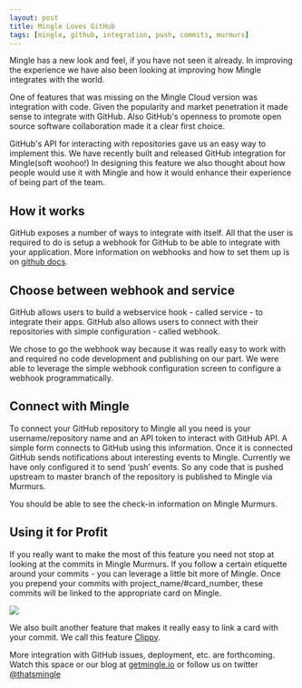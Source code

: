 ```yaml
---
layout: post
title: Mingle Loves GitHub
tags: [mingle, github, integration, push, commits, murmurs]
---
```


Mingle has a new look and feel, if you have not seen it already. In improving the experience we have also been looking at improving how Mingle integrates with the world.

One of features that was missing on the Mingle Cloud version was integration with code. Given the popularity and market penetration it made sense to integrate with GitHub. Also GitHub's openness to promote open source software collaboration made it a clear first choice.

GitHub's API for interacting with repositories gave us an easy way to implement this. We have recently built and released GitHub integration for Mingle(soft woohoo!) In designing this feature we also thought about how people would use it with Mingle and how it would enhance their experience of being part of the team.

<!--more-->
How it works
------------

GitHub exposes a number of ways to integrate with itself. All that the user is required to do is setup a webhook for GitHub to be able to integrate with your application. More information on webhooks and how to set them up is on [github docs](https://developer.github.com/webhooks/).

Choose between webhook and service
----------------------------------

GitHub allows users to build a webservice hook - called service - to integrate their apps. GitHub also allows users to connect with their repositories with simple configuration - called webhook.

We chose to go the webhook way because it was really easy to work with and required no code development and publishing on our part. We were able to leverage the simple webhook configuration screen to configure a webhook programmatically.

Connect with Mingle
-------------------

To connect your GitHub repository to Mingle all you need is your username/repository name and an API token to interact with GitHub API. A simple form connects to GitHub using this information. Once it is connected GitHub sends notifications about interesting events to Mingle. Currently we have only configured it to send ‘push’ events. So any code that is pushed upstream to master branch of the repository is published to Mingle via Murmurs.

You should be able to see the check-in information on Mingle Murmurs.

Using it for Profit
-------------------

If you really want to make the most of this feature you need not stop at looking at the commits in Mingle Murmurs. If you follow a certain etiquette around your commits - you can leverage a little bit more of Mingle. Once you prepend your commits with project_name/#card_number, these commits will be linked to the appropriate card on Mingle.

<img src="{{ root_url }}/images/github_murmur.png" />

We also built another feature that makes it really easy to link a card with your commit. We call this feature [Clippy](http://getmingle.io/news/2014/04/18/Clippy.html).

More integration with GitHub issues, deployment, etc. are forthcoming. Watch this space or our blog at [getmingle.io](http://getmingle.io) or follow us on twitter [@thatsmingle](http://twitter.com/thatsmingle)
